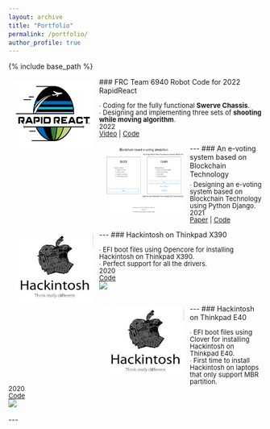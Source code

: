 ```yaml
---
layout: archive
title: "Portfolio"
permalink: /portfolio/
author_profile: true
---
```


{% include base_path %}

<!--
{% for post in site.portfolio %}
  {% include archive-single.html %}
{% endfor %}
-->

<img style="float: left; margin:5px 10px" src="/images/portfolio/rapidreact_logo.png" width="160" height="140">
### FRC Team 6940 Robot Code for 2022 RapidReact
<p style="line-height:1.0">
<font size="2">
∙ Coding for the fully functional <strong>Swerve Chassis</strong>. <br />
∙ Designing and implementing three sets of <strong> shooting while moving algorithm</strong>. <br />
2022 <br />
<a href="https://www.youtube.com/watch?v=DXP7FiZtLeo">Video</a> |
<a href="https://github.com/Team6940/2022RapidReact">Code</a>
<br />
</font>
</p>
---

<img style="float: left; margin:5px 10px" src="/images/portfolio/e_voting_blockchain.png" width="160" height="140">
### An e-voting system based on Blockchain Technology
<p style="line-height:1.0; margin-top: 5px">
<font size="2">
∙ Designing an e-voting system based on Blockchain Technology using Python Django.<br />
2021 <br />
<a href="https://mendax1234.github.io/files/pdf/an_electronic_voting_system_based_on_blockchain.pdf">Paper</a> |
<a href="https://github.com/mendax1234/Blockchain-based-E-Voting-Simulation">Code</a>
<br />
</font>
</p>
---

<img style="float: left; margin:5px 10px" src="/images/portfolio/hackintosh.png" width="160" height="140">
### Hackintosh on Thinkpad X390
<p style="line-height:1.0">
<font size="2">
∙ EFI boot files using Opencore for installing Hackintosh on Thinkpad X390. <br />
∙ Perfect support for all the drivers.<br />
2020 <br />
<a href="https://github.com/mendax1234/ThinkpadX390-Opencore-EFI">Code</a>
<br />
<a href="https://github.com/mendax955/ThinkpadX390-Opencore-EFI/releases">
  <img src="https://img.shields.io/github/downloads/mendax955/ThinkpadX390-Opencore-EFI/total?label=Download"/>
</a> <br />
<br>
</font>
</p>
---

<img style="float: left; margin:5px 10px" src="/images/portfolio/hackintosh.png" width="160" height="140">
### Hackintosh on Thinkpad E40
<p style="line-height:1.0">
<font size="2">
∙ EFI boot files using Clover for installing Hackintosh on Thinkpad E40. <br />
∙ First time to install Hackintosh on laptops that only support MBR partition. <br />
2020 <br />
<a href="https://github.com/mendax1234/ThinkPadE40-Clover-EFI">Code</a>
<br />
<a href="https://github.com/mendax1234/ThinkPadE40-Clover-EFI/releases">
  <img src="https://img.shields.io/github/downloads/mendax1234/ThinkPadE40-Clover-EFI/total?label=Download"/>
</a> <br />
</font>
</p>
---

